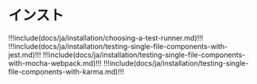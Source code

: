 # インスト

!!!include(docs/ja/installation/choosing-a-test-runner.md)!!!
!!!include(docs/ja/installation/testing-single-file-components-with-jest.md)!!!
!!!include(docs/ja/installation/testing-single-file-components-with-mocha-webpack.md)!!!
!!!include(docs/ja/installation/testing-single-file-components-with-karma.md)!!!
